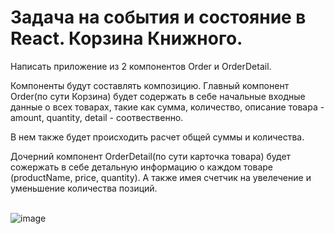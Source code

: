 # Задача на события и состояние в React. Корзина Книжного.<br>
<p>Написать приложение из 2 компонентов Order и OrderDetail. <br>
<p>Компоненты будут составлять композицию. Главный компонент Order(по сути Корзина) будет содержать в себе начальные входные данные о всех товарах, такие как сумма, количество, описание товара - amount, quantity, detail - соотвественно.
<p>В нем также будет происходить расчет общей суммы и количества.<br>
<p>Дочерний компонент OrderDetail(по сути карточка товара) будет сожержать в себе детальную информацию о каждом товаре (productName, price, quantity). А также имея счетчик на увелечение и уменьшение количества позиций.
<br>
  <br>

![image](https://user-images.githubusercontent.com/103576500/165934103-dda71d91-dd4e-4c48-b6a7-e5b2c903f32e.png)
